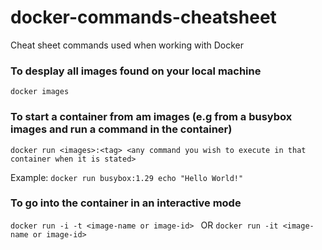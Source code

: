 # docker-commands-cheatsheet
Cheat sheet  commands used when working with Docker 

### To desplay all images found on your local machine
`docker images`

### To start a container from am images (e.g from a busybox images and run a command in the container)

`docker run <images>:<tag> <any command you wish to execute in that container when it is stated>`

Example: `docker run busybox:1.29 echo "Hello World!"`

### To go into the container in an interactive mode

`docker run -i -t <image-name or image-id> ` OR  `docker run -it <image-name or image-id> `

